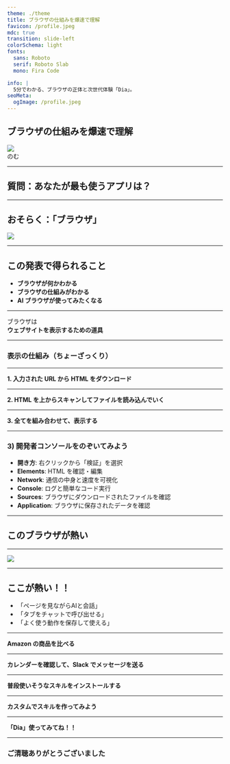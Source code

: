 ```yaml
---
theme: ./theme
title: ブラウザの仕組みを爆速で理解
favicon: /profile.jpeg
mdc: true
transition: slide-left
colorSchema: light
fonts:
  sans: Roboto
  serif: Roboto Slab
  mono: Fira Code

info: |
  5分でわかる、ブラウザの正体と次世代体験「Dia」。
seoMeta:
  ogImage: /profile.jpeg
---
```


<div class="text-right">
<h2>ブラウザの仕組みを爆速で理解</h2>
<div class="flex items-center justify-end">
  <img src="/profile.jpeg" class="w-[80px] h-[80px] object-cover mr-4 rounded-full" />
  <div class="font-semibold">のむ</div>
</div>
</div>

---

## 質問：あなたが最も使うアプリは？

---

## おそらく：「ブラウザ」

<img src="/browsers.png" class="w-[850px] h-auto rounded-lg border-4 border-white"/>

---

## この発表で得られること

- **ブラウザが何かわかる**
- **ブラウザの仕組みがわかる**
- **AI ブラウザが使ってみたくなる**

---

ブラウザは
<br/>
**ウェブサイトを表示するための道具**

---

### 表示の仕組み（ちょーざっくり）

---

**1. 入力された URL から HTML をダウンロード**

---

**2. HTML を上からスキャンしてファイルを読み込んでいく**

---

**3. 全てを組み合わせて、表示する**

---

### 3) 開発者コンソールをのぞいてみよう

- **開き方**: 右クリックから「検証」を選択
- **Elements**: HTML を確認・編集
- **Network**: 通信の中身と速度を可視化
- **Console**: ログと簡単なコード実行
- **Sources**: ブラウザにダウンロードされたファイルを確認
- **Application**: ブラウザに保存されたデータを確認

---

## このブラウザが熱い

---

<a href="https://diabrowser.com" target="_blank">
<img src="/dia.svg" class="w-[400px] h-auto">
</a>

---

## ここが熱い！！

- 「ページを見ながらAIと会話」
- 「タブをチャットで呼び出せる」
- 「よく使う動作を保存して使える」

---

**Amazon の商品を比べる**

---

**カレンダーを確認して、Slack でメッセージを送る**

---

**普段使いそうなスキルをインストールする**

---

**カスタムでスキルを作ってみよう**

---

**「Dia」使ってみてね！！**

---

### ご清聴ありがとうございました
